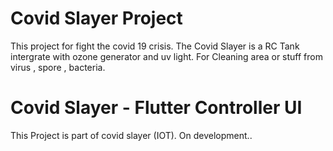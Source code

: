 # Covid Slayer Project #
This project for fight the covid 19 crisis.
The Covid Slayer is a RC Tank intergrate with ozone generator and uv light.
For Cleaning area or stuff from virus , spore , bacteria.  


# Covid Slayer - Flutter Controller UI
This Project is part of covid slayer (IOT).
On development..



